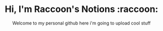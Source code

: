 <h1 align="center">
 Hi, I'm Raccoon's Notions :raccoon:
</h1>
 
<p align="center">
Welcome to my personal github here i'm going to upload cool stuff
</p>

